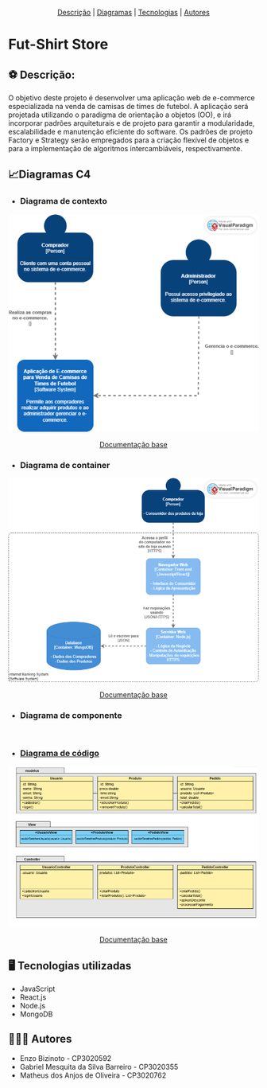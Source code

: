 <p align="center">
 <a href="#Descrição">Descrição</a> |
 <a href="#Diagramas">Diagramas</a> |
 <a href="#tecnologias">Tecnologias</a> |
 <a href="#autores">Autores</a>
</p>

# Fut-Shirt Store
<section id="Descrição">

## :soccer: Descrição:

O objetivo deste projeto é desenvolver uma aplicação web de e-commerce especializada na venda de camisas de times de futebol. A aplicação será projetada utilizando o paradigma de orientação a objetos (OO), e irá incorporar padrões arquiteturais e de projeto para garantir a modularidade, escalabilidade e manutenção eficiente do software. Os padrões de projeto Factory e Strategy serão empregados para a criação flexível de objetos e para a implementação de algoritmos intercambiáveis, respectivamente.

</section>

<section id="Diagramas">
 
## 📈Diagramas C4
* ### Diagrama de contexto
 
<div align="center">
 <img src="https://github.com/matheusdsanjos/fut-shirts-store/blob/main/documentos/diagrama-de-contexto.png" />
 <p>
 <a href="https://c4model.com/#SystemContextDiagram">Documentação base</a>
</div>


* ### Diagrama de container
  
<div align="center">
 <img src="https://github.com/matheusdsanjos/fut-shirts-store/blob/main/documentos/diagrama-de-container.png" />
 <p>
 <a href="https://c4model.com/#ContainerDiagram">Documentação base</a>
</div>


* ### Diagrama de componente
 
<div align="center">
 <img src="" />
 <p>
 <a href="https://c4model.com/#ComponentDiagram">
</div>

* ### Diagrama de código
 
<div align="center">
 <img src="https://github.com/matheusdsanjos/fut-shirts-store/blob/main/documentos/diagrama-de-codigo.png" />
 <p>
 <a href="https://c4model.com/#CodeDiagram">Documentação base</a>
</div>

</section>

<section id="tecnologias">

## :desktop_computer: Tecnologias utilizadas

- JavaScript
- React.js
- Node.js
- MongoDB
  
</section>

<section id="autores">

## :family_man_man_boy: Autores

- Enzo Bizinoto - CP3020592
- Gabriel Mesquita da Silva Barreiro - CP3020355
- Matheus dos Anjos de Oliveira - CP3020762
</section>
